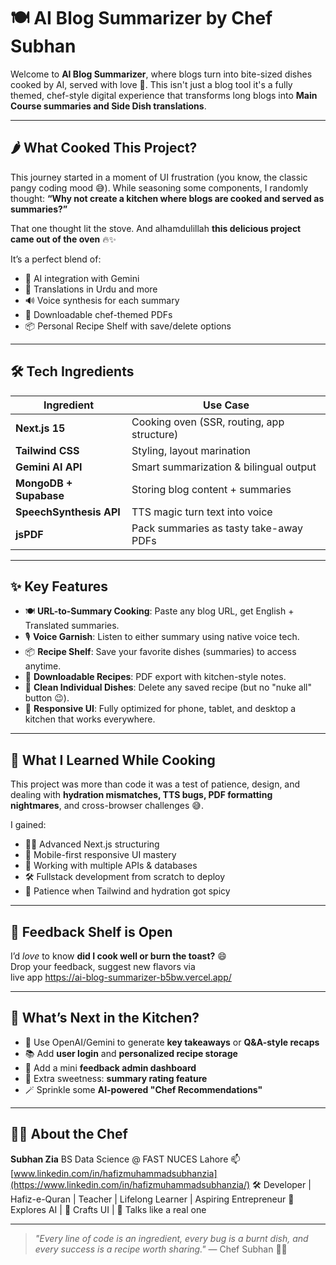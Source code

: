 # 🍽️ AI Blog Summarizer by Chef Subhan

Welcome to **AI Blog Summarizer**, where blogs turn into bite-sized dishes cooked by AI, served with love 💛. This isn't just a blog tool it's a fully themed, chef-style digital experience that transforms long blogs into **Main Course summaries and Side Dish translations**.

---

## 🌶️ What Cooked This Project?

This journey started in a moment of UI frustration (you know, the classic pangy coding mood 😅). While seasoning some components, I randomly thought:
**“Why not create a kitchen where blogs are cooked and served as summaries?”**

That one thought lit the stove.
And alhamdulillah **this delicious project came out of the oven** 🔥✨

It’s a perfect blend of:

* 🤖 AI integration with Gemini
* 🍛 Translations in Urdu and more
* 🔊 Voice synthesis for each summary
* 🧾 Downloadable chef-themed PDFs
* 📦 Personal Recipe Shelf with save/delete options

---

## 🛠️ Tech Ingredients

| Ingredient              | Use Case                                   |
| ----------------------- | ------------------------------------------ |
| **Next.js 15**          | Cooking oven (SSR, routing, app structure) |
| **Tailwind CSS**        | Styling, layout marination                 |      |
| **Gemini AI API**       | Smart summarization & bilingual output     |
| **MongoDB + Supabase**  | Storing blog content + summaries           |
| **SpeechSynthesis API** | TTS magic turn text into voice             |
| **jsPDF**               | Pack summaries as tasty take-away PDFs     |

---

## ✨ Key Features

* 🍽️ **URL-to-Summary Cooking**: Paste any blog URL, get English + Translated summaries.
* 🎙️ **Voice Garnish**: Listen to either summary using native voice tech.
* 📦 **Recipe Shelf**: Save your favorite dishes (summaries) to access anytime.
* 🧾 **Downloadable Recipes**: PDF export with kitchen-style notes.
* 🧼 **Clean Individual Dishes**: Delete any saved recipe (but no "nuke all" button 😉).
* 🍳 **Responsive UI**: Fully optimized for phone, tablet, and desktop a kitchen that works everywhere.

---

## 🧠 What I Learned While Cooking

This project was more than code it was a test of patience, design, and dealing with **hydration mismatches, TTS bugs, PDF formatting nightmares**, and cross-browser challenges 😅.

I gained:

* 👨‍🍳 Advanced Next.js structuring
* 🎨 Mobile-first responsive UI mastery
* 🤝 Working with multiple APIs & databases
* 🛠️ Fullstack development from scratch to deploy
* 🧘 Patience when Tailwind and hydration got spicy

---

## 🎁 Feedback Shelf is Open

I’d *love* to know **did I cook well or burn the toast?** 😄<br>
Drop your feedback, suggest new flavors via <br>
live app https://ai-blog-summarizer-b5bw.vercel.app/

---

## 📍 What’s Next in the Kitchen?

* 🧠 Use OpenAI/Gemini to generate **key takeaways** or **Q\&A-style recaps**
* 📚 Add **user login** and **personalized recipe storage**
* 📝 Add a mini **feedback admin dashboard**
* 🍬 Extra sweetness: **summary rating feature**
* 🪄 Sprinkle some **AI-powered "Chef Recommendations"**

---

## 👨‍🍳 About the Chef

**Subhan Zia**
BS Data Science @ FAST NUCES Lahore
📫 [www.linkedin.com/in/hafizmuhammadsubhanzia](https://www.linkedin.com/in/hafizmuhammadsubhanzia/)
🛠️ Developer | Hafiz-e-Quran | Teacher | Lifelong Learner | Aspiring Entrepreneur
 🧠 Explores AI | 🎨 Crafts UI | 💬 Talks like a real one

---

> *"Every line of code is an ingredient, every bug is a burnt dish, and every success is a recipe worth sharing."*
> — Chef Subhan 👨‍🍳


